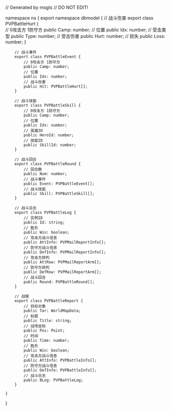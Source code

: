 // Generated by msgts
// DO NOT EDIT!

namespace ns {
	export namespace dbmodel {
		// 战斗伤害
		export class PVPBattleHurt {	
			// 0攻击方 1防守方
			public Camp: number; 
			// 位置
			public Idx: number; 
			// 受击类型
			public Type: number; 
			// 受击伤害
			public Hurt: number; 
			// 损失
			public Loss: number; 
		}
		
		// 战斗事件
		export class PVPBattleEvent {	
			// 0攻击方 1防守方
			public Camp: number; 
			// 位置
			public Idx: number; 
			// 战斗伤害
			public Hit: PVPBattleHurt[]; 
		}
		
		// 战斗技能
		export class PVPBattleSkill {	
			// 0攻击方 1防守方
			public Camp: number; 
			// 位置
			public Idx: number; 
			// 英雄ID
			public HeroId: number; 
			// 技能ID
			public SkillId: number; 
		}
		
		// 战斗回合
		export class PVPBattleRound {	
			// 回合数
			public Num: number; 
			// 战斗事件
			public Event: PVPBattleEvent[]; 
			// 战斗技能
			public Skill: PVPBattleSkill[]; 
		}
		
		// 战斗日志
		export class PVPBattleLog {	
			// 实例ID
			public Id: string; 
			// 胜负
			public Win: boolean; 
			// 攻击方战斗信息
			public AttInfo: PVPMailReportInfo[]; 
			// 防守方战斗信息
			public DefInfo: PVPMailReportInfo[]; 
			// 攻击方排列
			public AttRow: PVPMailReportArm[]; 
			// 防守方排列
			public DefRow: PVPMailReportArm[]; 
			// 战斗回合
			public Round: PVPBattleRound[]; 
		}
		
		// 战报
		export class PVPBattleReport {	
			// 目标对象
			public Tar: WorldMapData; 
			// 标题
			public Title: string; 
			// 战场坐标
			public Pos: Point; 
			// 时间
			public Time: number; 
			// 胜负
			public Win: boolean; 
			// 攻击方战斗信息
			public AttInfo: PVPBattleInfo[]; 
			// 防守方战斗信息
			public DefInfo: PVPBattleInfo[]; 
			// 战斗日志
			public BLog: PVPBattleLog; 
		}
		
	}
}
